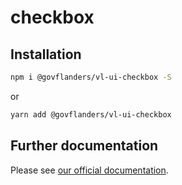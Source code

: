 # checkbox
## Installation
```bash
npm i @govflanders/vl-ui-checkbox -S
```
or
```bash
yarn add @govflanders/vl-ui-checkbox
```
## Further documentation
Please see [our official documentation](https://overheid.vlaanderen.be/webuniversum/v3/search?q=vl-ui-checkbox).
